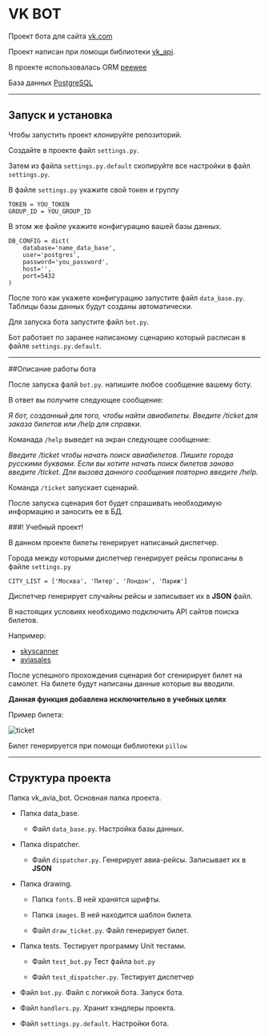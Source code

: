 # VK BOT 
Проект бота для сайта [vk.com](https://vk.com)

Проект написан при помощи библиотеки [vk_api](https://pypi.org/project/vk-api/).

В проекте использовалась ORM [peewee](http://docs.peewee-orm.com/en/latest/)

База данных [PostgreSQL](https://www.postgresql.org/)

---
## Запуск и установка

Чтобы запустить проект клонируйте репозиторий.

Создайте в проекте файл `settings.py`.

Затем из файла `settings.py.default` скопируйте все настройки
в файл `settings.py`.

В файле `settings.py` укажите свой токен и группу

```
TOKEN = YOU_TOKEN
GROUP_ID = YOU_GROUP_ID
```

В этом же файле укажите конфигурацию вашей базы данных.

```
DB_CONFIG = dict(
    database='name_data_base',
    user='postgres',
    password='you_password',
    host='',
    port=5432
)
```
После того как укажете конфигурацию запустите файл `data_base.py`.
Таблицы базы данных будут созданы автоматически.

Для запуска бота запустите файл `bot.py`.

Бот работает по заранее написаному сценарию который расписан в файле
`settings.py.default`.

---
##Описание работы бота

После запуска фалй `bot.py`. напишите любое сообщение вашему боту.

В ответ вы получите следующее сообщение:

*Я бот, созданный для того, чтобы найти авиабилеты.
Введите /ticket для заказа билетов или /help для справки.*

Команада `/help` выведет на экран следующее сообщение:

*Введите /ticket чтобы начать поиск авиабилетов.
Пишите города русскими буквами.
Если вы хотите начать поиск билетов заново введите /ticket.
Для вызова данного сообщения повторно введите /help.*

Команда `/ticket` запускает сценарий.

После запуска сценария бот будет спрашивать
необходимую информацию и заносить ее в БД.

###! Учебный проект!

В данном проекте билеты генерирует написаный диспетчер.

Города между которыми диспетчер генерирует рейсы прописаны в файле `settings.py`

`CITY_LIST = ['Москва', 'Питер', 'Лондон', 'Париж']`

Диспетчер генерирует случайны рейсы и записывает их в **JSON** файл.

В настоящих условиях необходимо подключить API сайтов поиска билетов.

Например: 
   - [skyscanner](https://www.skyscanner.ru/)
   - [aviasales](https://www.aviasales.ru/)


После успешного прохождения сценария бот сгенирирует билет на самолет.
На билете будут написаны данные которые вы вводили.

**Данная функция добавлена исключительно в учебных целях**

Пример билета:

![ticket](https://sun9-30.userapi.com/impg/9APcCPAd6DwvX9zSvVsrttNFYxyzhsA6VEvkVw/goAG0q5y42c.jpg?size=672x401&quality=96&proxy=1&sign=160d6508724ef3c09176523f186c73fe&type=album)

Билет генерируется при помощи библиотеки `pillow`

---
## Структура проекта

Папка vk_avia_bot. Основная папка проекта.
   
   - Папка data_base.

      - Файл `data_base.py`. Настройка базы данных.
    
   - Папка dispatcher.

      - Файл `dispatcher.py`. Генерирует авиа-рейсы. Записывает их в **JSON**
    
   - Папка drawing.

      - Папка `fonts`. В ней хранятся шрифты.
    
      - Папка `images`. В ней находится шаблон билета.
    
      - Файл `draw_ticket.py`. Файл генерирует билет.
      
   - Папка tests. Тестирует программу Unit тестами.

      - Файл `test_bot.py` Тест файла `bot.py`
    
      - Файл `test_dispatcher.py`. Тестирует диспетчер
    
   - Файл `bot.py`. Файл с логикой бота. Запуск бота.

   - Файл `handlers.py`. Хранит хэндлеры проекта.

   - Файл `settings.py.default`. Настройки бота.
